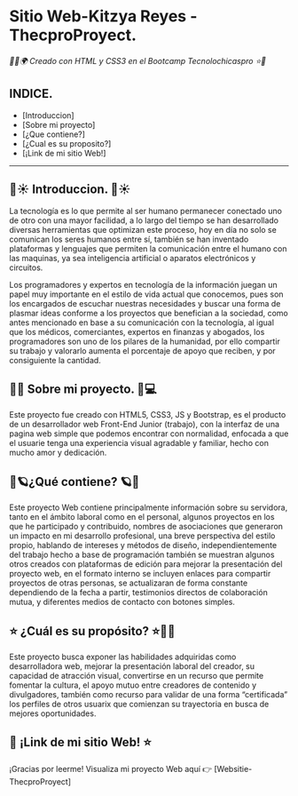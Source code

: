 # Sitio Web-Kitzya Reyes - ThecproProyect.
###### 🙋‍♀️🌍 Creado con HTML y CSS3 en el Bootcamp Tecnolochicaspro ⭐👏


## INDICE.
* [Introduccion]
* [Sobre mi proyecto]
* [¿Que contiene?]
* [¿Cual es su proposito?]
* [¡Link de mi sitio Web!]


***

## 🌈☀ Introduccion. 🌈☀
La tecnología es lo que permite al ser humano permanecer conectado uno de otro con una mayor facilidad, a lo largo del tiempo se han desarrollado diversas herramientas que optimizan este proceso, hoy en día no solo se comunican los seres humanos entre sí, también se han inventado plataformas y lenguajes que permiten la comunicación entre el humano con las maquinas, ya sea inteligencia artificial o aparatos electrónicos y circuitos. 

Los programadores y expertos en tecnología de la información juegan un papel muy importante en el estilo de vida actual que conocemos, pues son los encargados de escuchar nuestras necesidades y buscar una forma de plasmar ideas conforme a los proyectos que benefician a la sociedad, como antes mencionado en base a su comunicación con la tecnología,  al igual que los médicos, comerciantes, expertos en finanzas y abogados, los programadores son uno de los pilares de la humanidad, por ello compartir su trabajo y valorarlo aumenta el porcentaje de apoyo que reciben, y por consiguiente la cantidad.

## 💚💭 Sobre mi proyecto. 💚💻
Este proyecto fue creado con HTML5, CSS3, JS y Bootstrap, es el producto de un desarrollador web Front-End Junior (trabajo), con la interfaz de una pagina web simple que podemos encontrar con normalidad, enfocada a que el usuarie tenga una experiencia visual agradable y familiar, hecho con mucho amor y dedicación. 

##  🔸🪐¿Qué contiene? 🪐🔸
Este proyecto Web contiene principalmente información sobre su servidora, tanto en el ámbito laboral como en el personal, algunos proyectos en los que he participado y contribuido, nombres de asociaciones que generaron un impacto en mi desarrollo profesional, una breve perspectiva del estilo propio, hablando de intereses y métodos de diseño, independientemente del trabajo hecho a base de programación también se muestran algunos otros creados con plataformas de edición para mejorar la presentación del proyecto web, en el formato interno se incluyen enlaces para compartir proyectos de otras personas, se actualizaran de forma constante dependiendo de la fecha a partir, testimonios directos de colaboración mutua,  y diferentes medios de contacto con botones simples.

## ⭐  ¿Cuál es su propósito? ⭐🌿🙌
Este proyecto busca exponer las habilidades adquiridas como desarrolladora web, mejorar la presentación laboral del creador, su capacidad de atracción visual, convertirse en un recurso que permite fomentar la cultura, el apoyo mutuo entre creadores de contenido y divulgadores, también como recurso para validar de una forma “certificada” los perfiles de otros usuarix que comienzan su trayectoria en busca de mejores oportunidades. 
  
##  🌈 ¡Link de mi sitio Web! ⭐

¡Gracias por leerme! Visualiza mi proyecto Web aquí 👉 [Websitie-ThecproProyect]
